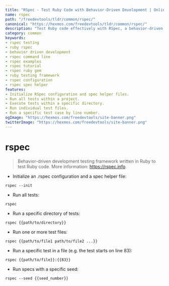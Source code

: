 ```yaml
---
title: "RSpec - Test Ruby Code with Behavior-Driven Development | Online Free DevTools by Hexmos"
name: rspec
path: "/freedevtools/tldr/common/rspec/"
canonical: "https://hexmos.com/freedevtools/tldr/common/rspec/"
description: "Test Ruby code effectively with RSpec, a behavior-driven development framework. Write cleaner and more maintainable tests. Free online tool, no registration required."
category: common
keywords:
- rspec testing
- ruby rspec
- behavior driven development
- rspec command line
- rspec examples
- rspec tutorial
- rspec ruby gem
- ruby testing framework
- rspec configuration
- rspec spec helper
features:
- Initialize RSpec configuration and spec helper files.
- Run all tests within a project.
- Execute tests within a specific directory.
- Run individual test files.
- Run a specific test case by line number.
ogImage: "https://hexmos.com/freedevtools/site-banner.png"
twitterImage: "https://hexmos.com/freedevtools/site-banner.png"
---
```


# rspec

> Behavior-driven development testing framework written in Ruby to test Ruby code.
> More information: <https://rspec.info>.

- Initialize an .rspec configuration and a spec helper file:

`rspec --init`

- Run all tests:

`rspec`

- Run a specific directory of tests:

`rspec {{path/to/directory}}`

- Run one or more test files:

`rspec {{path/to/file1 path/to/file2 ...}}`

- Run a specific test in a file (e.g. the test starts on line 83):

`rspec {{path/to/file}}:{{83}}`

- Run specs with a specific seed:

`rspec --seed {{seed_number}}`

